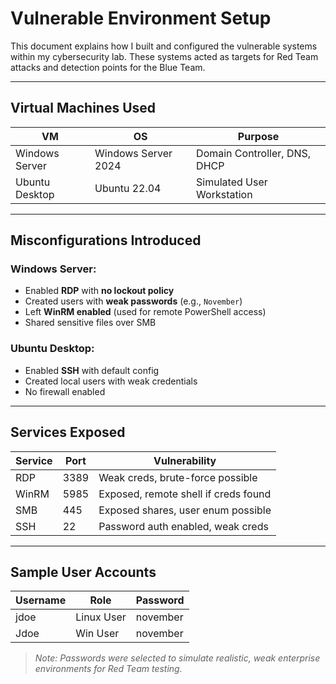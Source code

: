 #  Vulnerable Environment Setup

This document explains how I built and configured the vulnerable systems within my cybersecurity lab. These systems acted as targets for Red Team attacks and detection points for the Blue Team.

---

##  Virtual Machines Used

| VM             | OS                  | Purpose                     |
|----------------|---------------------|-----------------------------|
| Windows Server | Windows Server 2024 | Domain Controller, DNS, DHCP |
| Ubuntu Desktop | Ubuntu 22.04        | Simulated User Workstation  |

---

## Misconfigurations Introduced

### Windows Server:
- Enabled **RDP** with **no lockout policy**
- Created users with **weak passwords** (e.g., `November`)
- Left **WinRM enabled** (used for remote PowerShell access)
- Shared sensitive files over SMB

### Ubuntu Desktop:
- Enabled **SSH** with default config
- Created local users with weak credentials
- No firewall enabled

---

## Services Exposed

| Service | Port | Vulnerability |
|---------|------|---------------|
| RDP     | 3389 | Weak creds, brute-force possible |
| WinRM   | 5985 | Exposed, remote shell if creds found |
| SMB     | 445  | Exposed shares, user enum possible |
| SSH     | 22   | Password auth enabled, weak creds |

---

##  Sample User Accounts

| Username | Role        | Password     |
|----------|-------------|--------------|
| jdoe     | Linux User  |  november    |
| Jdoe     | Win User    |  november    |

> _Note: Passwords were selected to simulate realistic, weak enterprise environments for Red Team testing._



